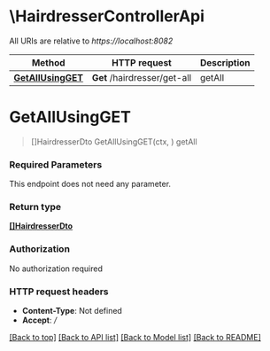 # \HairdresserControllerApi

All URIs are relative to *https://localhost:8082*

Method | HTTP request | Description
------------- | ------------- | -------------
[**GetAllUsingGET**](HairdresserControllerApi.md#GetAllUsingGET) | **Get** /hairdresser/get-all | getAll


# **GetAllUsingGET**
> []HairdresserDto GetAllUsingGET(ctx, )
getAll

### Required Parameters
This endpoint does not need any parameter.

### Return type

[**[]HairdresserDto**](HairdresserDto.md)

### Authorization

No authorization required

### HTTP request headers

 - **Content-Type**: Not defined
 - **Accept**: */*

[[Back to top]](#) [[Back to API list]](../README.md#documentation-for-api-endpoints) [[Back to Model list]](../README.md#documentation-for-models) [[Back to README]](../README.md)

